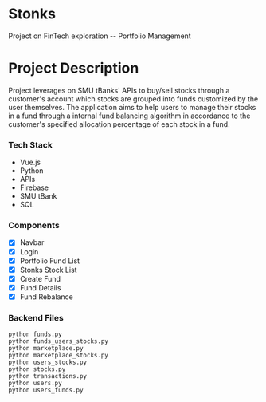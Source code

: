 # Stonks
Project on FinTech exploration -- Portfolio Management


# Project Description
Project leverages on SMU tBanks' APIs to buy/sell stocks through a customer's account which stocks are grouped into funds customized by the user themselves. The application aims to help users to manage their stocks in a fund through a internal fund balancing algorithm in accordance to the customer's specified allocation percentage of each stock in a fund.

### Tech Stack
- Vue.js
- Python
- APIs
- Firebase
- SMU tBank
- SQL

### Components
- [X] Navbar
- [X] Login
- [X] Portfolio Fund List
- [X] Stonks Stock List
- [x] Create Fund 
- [X] Fund Details
- [X] Fund Rebalance

### Backend Files
```
python funds.py
python funds_users_stocks.py
python marketplace.py
python marketplace_stocks.py
python users_stocks.py
python stocks.py
python transactions.py
python users.py
python users_funds.py

```
